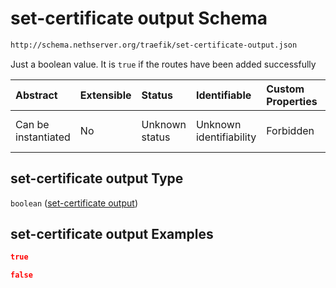 # set-certificate output Schema

```txt
http://schema.nethserver.org/traefik/set-certificate-output.json
```

Just a boolean value. It is `true` if the routes have been added successfully

| Abstract            | Extensible | Status         | Identifiable            | Custom Properties | Additional Properties | Access Restrictions | Defined In                                                                                |
| :------------------ | :--------- | :------------- | :---------------------- | :---------------- | :-------------------- | :------------------ | :---------------------------------------------------------------------------------------- |
| Can be instantiated | No         | Unknown status | Unknown identifiability | Forbidden         | Allowed               | none                | [set-certificate-output.json](traefik/set-certificate-output.json "open original schema") |

## set-certificate output Type

`boolean` ([set-certificate output](set-certificate-output.md))

## set-certificate output Examples

```json
true
```

```json
false
```
